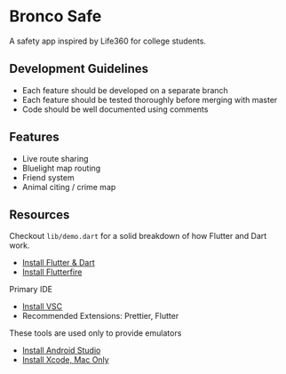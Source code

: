 # Bronco Safe

A safety app inspired by Life360 for college students.

## Development Guidelines

- Each feature should be developed on a separate branch
- Each feature should be tested thoroughly before merging with master
- Code should be well documented using comments

## Features

- Live route sharing
- Bluelight map routing
- Friend system
- Animal citing / crime map

## Resources

Checkout `lib/demo.dart` for a solid breakdown of how Flutter and Dart work.
- [Install Flutter & Dart](https://docs.flutter.dev/get-started/install)
- [Install Flutterfire](https://firebase.google.com/docs/flutter/setup)

Primary IDE
- [Install VSC](https://code.visualstudio.com/download)
- Recommended Extensions: Prettier, Flutter

These tools are used only to provide emulators
- [Install Android Studio](https://developer.android.com/studio?gclid=CjwKCAiA5sieBhBnEiwAR9oh2nSpGcO9VupVBBwJLFP4M4--0JZPbn-obYc9ghOeMeDG2_vMmml1UhoC7noQAvD_BwE&gclsrc=aw.ds)
- [Install Xcode, Mac Only](https://developer.apple.com/xcode/)
